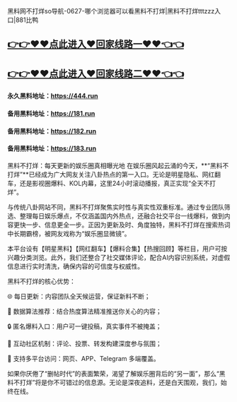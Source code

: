 黑料网不打烊so导航-0627-哪个浏览器可以看黑料不打烊|黑料不打烊tttzzz入口|881比鸭

## [👉👉♥♥点此进入♥回家线路一♥♥👈👈](https://unpkg.com/182run/index.html)
## [👉👉♥♥点此进入♥回家线路二♥♥👈👈](https://unpkg.com/182-1run/index.html)

#### 永久黑料地址：https://444.run
#### 备用黑料地址：https://181.run
#### 备用黑料地址：https://182.run
#### 备用黑料地址：https://183.run

黑料不打烊：每天更新的娱乐圈真相曝光地
在娱乐圈风起云涌的今天，**“黑料不打烊”**已经成为广大网友关注八卦热点的第一入口。无论是明星隐私、网红翻车，还是影视圈爆料、KOL内幕，这里24小时滚动播报，真正实现“全天不打烊”。

与传统八卦网站不同，黑料不打烊聚焦实时性与真实性双重标准。通过专业团队筛选、整理每日娱乐爆点，不仅涵盖国内外热点，还融合社交平台一线爆料，做到内容更快一步、信息更全一步。正因为更新及时、角度独特，黑料不打烊在搜索热词中长期霸榜，被网友戏称为“娱乐圈显微镜”。

本平台设有【明星黑料】【网红翻车】【爆料合集】【热搜回顾】等栏目，用户可按兴趣分类浏览。此外，我们还整合了社交媒体评论，配合AI内容识别系统，对虚假信息进行实时清洗，确保内容的可信度与权威性。

黑料不打烊的核心优势：

🌐 每日更新：内容团队全天候运营，保证新料不断；

🧠 数据算法推荐：结合热度算法精准推送你关心的内容；

🔒 匿名爆料入口：用户可一键投稿，真实事件不被掩盖；

💬 互动社区机制：评论、投票、转发构建深度参与氛围；

📲 支持多平台访问：网页、APP、Telegram 多端覆盖。

如果你厌倦了“删帖时代”的表面繁荣，渴望了解娱乐圈背后的“另一面”，那么“黑料不打烊”将是你不可错过的信息源。无论是深夜追料，还是白天围观，我们，始终在线。
